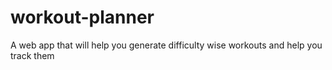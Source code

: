 # workout-planner

A web app that will help you generate difficulty wise workouts and help you track them

